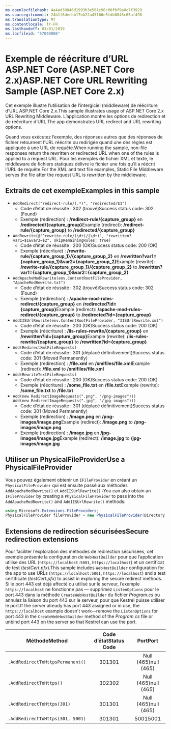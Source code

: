 ```yaml
---
ms.openlocfilehash: 4a4ad30846d1993b3e561c96c00fbf9a0c7f3929
ms.sourcegitcommit: 24b1f6decbb17bb22a45166e5fdb0845c65af498
ms.translationtype: MT
ms.contentlocale: fr-FR
ms.lasthandoff: 03/01/2019
ms.locfileid: "57040806"
---
```

# <a name="aspnet-core-url-rewriting-sample-aspnet-core-2x"></a><span data-ttu-id="0a686-101">Exemple de réécriture d’URL ASP.NET Core (ASP.NET Core 2.x)</span><span class="sxs-lookup"><span data-stu-id="0a686-101">ASP.NET Core URL Rewriting Sample (ASP.NET Core 2.x)</span></span>

<span data-ttu-id="0a686-102">Cet exemple illustre l’utilisation de l’intergiciel (middleware) de réécriture d’URL ASP.NET Core 2.x.</span><span class="sxs-lookup"><span data-stu-id="0a686-102">This sample illustrates usage of ASP.NET Core 2.x URL Rewriting Middleware.</span></span> <span data-ttu-id="0a686-103">L’application montre les options de redirection et de réécriture d’URL.</span><span class="sxs-lookup"><span data-stu-id="0a686-103">The app demonstrates URL redirect and URL rewriting options.</span></span>

<span data-ttu-id="0a686-104">Quand vous exécutez l’exemple, des réponses autres que des réponses de fichier retournent l’URL réécrite ou redirigée quand une des règles est appliquée à une URL de requête.</span><span class="sxs-lookup"><span data-stu-id="0a686-104">When running the sample, non-file responses return the rewritten or redirected URL when one of the rules is applied to a request URL.</span></span> <span data-ttu-id="0a686-105">Pour les exemples de fichier XML et texte, le middleware de fichiers statiques délivre le fichier une fois qu’il a réécrit l’URL de requête.</span><span class="sxs-lookup"><span data-stu-id="0a686-105">For the XML and text file examples, Static File Middleware serves the file after the request URL is rewritten by the middleware.</span></span>

## <a name="examples-in-this-sample"></a><span data-ttu-id="0a686-106">Extraits de cet exemple</span><span class="sxs-lookup"><span data-stu-id="0a686-106">Examples in this sample</span></span>

* `AddRedirect("redirect-rule/(.*)", "redirected/$1")`
  - <span data-ttu-id="0a686-107">Code d’état de réussite : 302 (trouvé)</span><span class="sxs-lookup"><span data-stu-id="0a686-107">Success status code: 302 (Found)</span></span>
  - <span data-ttu-id="0a686-108">Exemple (redirection) : **/redirect-rule/{capture_group}** en **/redirected/{capture_group}**</span><span class="sxs-lookup"><span data-stu-id="0a686-108">Example (redirect): **/redirect-rule/{capture_group}** to **/redirected/{capture_group}**</span></span>
* `AddRewrite(@"^rewrite-rule/(\d+)/(\d+)", "rewritten?var1=$1&var2=$2", skipRemainingRules: true)`
  - <span data-ttu-id="0a686-109">Code d’état de réussite : 200 (OK)</span><span class="sxs-lookup"><span data-stu-id="0a686-109">Success status code: 200 (OK)</span></span>
  - <span data-ttu-id="0a686-110">Exemple (réécriture) : **/rewrite-rule/{capture_group_1}/{capture_group_2}** en **/rewritten?var1={capture_group_1}&var2={capture_group_2}**</span><span class="sxs-lookup"><span data-stu-id="0a686-110">Example (rewrite): **/rewrite-rule/{capture_group_1}/{capture_group_2}** to **/rewritten?var1={capture_group_1}&var2={capture_group_2}**</span></span>
* `AddApacheModRewrite(env.ContentRootFileProvider, "ApacheModRewrite.txt")`
  - <span data-ttu-id="0a686-111">Code d’état de réussite : 302 (trouvé)</span><span class="sxs-lookup"><span data-stu-id="0a686-111">Success status code: 302 (Found)</span></span>
  - <span data-ttu-id="0a686-112">Exemple (redirection) : **/apache-mod-rules-redirect/{capture_group}** en **/redirected?id={capture_group}**</span><span class="sxs-lookup"><span data-stu-id="0a686-112">Example (redirect): **/apache-mod-rules-redirect/{capture_group}** to **/redirected?id={capture_group}**</span></span>
* `AddIISUrlRewrite(env.ContentRootFileProvider, "IISUrlRewrite.xml")`
  - <span data-ttu-id="0a686-113">Code d’état de réussite : 200 (OK)</span><span class="sxs-lookup"><span data-stu-id="0a686-113">Success status code: 200 (OK)</span></span>
  - <span data-ttu-id="0a686-114">Exemple (réécriture) : **/iis-rules-rewrite/{capture_group}** en **/rewritten?id={capture_group}**</span><span class="sxs-lookup"><span data-stu-id="0a686-114">Example (rewrite): **/iis-rules-rewrite/{capture_group}** to **/rewritten?id={capture_group}**</span></span>
* `Add(RedirectXmlFileRequests)`
  - <span data-ttu-id="0a686-115">Code d’état de réussite : 301 (déplacé définitivement)</span><span class="sxs-lookup"><span data-stu-id="0a686-115">Success status code: 301 (Moved Permanently)</span></span>
  - <span data-ttu-id="0a686-116">Exemple (redirection) : **/file.xml** en **/xmlfiles/file.xml**</span><span class="sxs-lookup"><span data-stu-id="0a686-116">Example (redirect): **/file.xml** to **/xmlfiles/file.xml**</span></span>
* `Add(RewriteTextFileRequests)`
  - <span data-ttu-id="0a686-117">Code d’état de réussite : 200 (OK)</span><span class="sxs-lookup"><span data-stu-id="0a686-117">Success status code: 200 (OK)</span></span>
  - <span data-ttu-id="0a686-118">Exemple (réécriture) : **/some_file.txt** en **/file.txt**</span><span class="sxs-lookup"><span data-stu-id="0a686-118">Example (rewrite): **/some_file.txt** to **/file.txt**</span></span>
* `Add(new RedirectImageRequests(".png", "/png-images")))`<br>`Add(new RedirectImageRequests(".jpg", "/jpg-images")))`
  - <span data-ttu-id="0a686-119">Code d’état de réussite : 301 (déplacé définitivement)</span><span class="sxs-lookup"><span data-stu-id="0a686-119">Success status code: 301 (Moved Permanently)</span></span>
  - <span data-ttu-id="0a686-120">Exemple (redirection) : **/image.png** en **/png-images/image.png**</span><span class="sxs-lookup"><span data-stu-id="0a686-120">Example (redirect): **/image.png** to **/png-images/image.png**</span></span>
  - <span data-ttu-id="0a686-121">Exemple (redirection) : **/image.jpg** en **/jpg-images/image.jpg**</span><span class="sxs-lookup"><span data-stu-id="0a686-121">Example (redirect): **/image.jpg** to **/jpg-images/image.jpg**</span></span>

## <a name="use-a-physicalfileprovider"></a><span data-ttu-id="0a686-122">Utiliser un PhysicalFileProvider</span><span class="sxs-lookup"><span data-stu-id="0a686-122">Use a PhysicalFileProvider</span></span>

<span data-ttu-id="0a686-123">Vous pouvez également obtenir un `IFileProvider` en créant un `PhysicalFileProvider` qui est ensuite passé aux méthodes `AddApacheModRewrite()` et `AddIISUrlRewrite()` :</span><span class="sxs-lookup"><span data-stu-id="0a686-123">You can also obtain an `IFileProvider` by creating a `PhysicalFileProvider` to pass into the `AddApacheModRewrite()` and `AddIISUrlRewrite()` methods:</span></span>

```csharp
using Microsoft.Extensions.FileProviders;
PhysicalFileProvider fileProvider = new PhysicalFileProvider(Directory.GetCurrentDirectory());
```

## <a name="secure-redirection-extensions"></a><span data-ttu-id="0a686-124">Extensions de redirection sécurisées</span><span class="sxs-lookup"><span data-stu-id="0a686-124">Secure redirection extensions</span></span>

<span data-ttu-id="0a686-125">Pour faciliter l’exploration des méthodes de redirection sécurisées, cet exemple présente la configuration de `WebHostBuilder` pour que l’application utilise des URL (`https://localhost:5001`, `https://localhost`) et un certificat de test (*testCert.pfx*).</span><span class="sxs-lookup"><span data-stu-id="0a686-125">This sample includes `WebHostBuilder` configuration for the app to use URLs (`https://localhost:5001`, `https://localhost`) and a test certificate (*testCert.pfx*) to assist in exploring the secure redirect methods.</span></span> <span data-ttu-id="0a686-126">Si le port 443 est déjà affecté ou utilisé sur le serveur, l’exemple `https://localhost` ne fonctionne pas &mdash; supprimez `ListenOptions` pour le port 443 dans la méthode `CreateWebHostBuilder` du fichier *Program.cs* ou annulez la liaison du port 443 sur le serveur, pour que Kestrel puisse utiliser le port.</span><span class="sxs-lookup"><span data-stu-id="0a686-126">If the server already has port 443 assigned or in use, the `https://localhost` example doesn't work&mdash;remove the `ListenOptions` for port 443 in the `CreateWebHostBuilder` method of the *Program.cs* file or unbind port 443 on the server so that Kestrel can use the port.</span></span>

| <span data-ttu-id="0a686-127">Méthode</span><span class="sxs-lookup"><span data-stu-id="0a686-127">Method</span></span>                           | <span data-ttu-id="0a686-128">Code d’état</span><span class="sxs-lookup"><span data-stu-id="0a686-128">Status Code</span></span> |    <span data-ttu-id="0a686-129">Port</span><span class="sxs-lookup"><span data-stu-id="0a686-129">Port</span></span>    |
| -------------------------------- | :---------: | :--------: |
| `.AddRedirectToHttpsPermanent()` |     <span data-ttu-id="0a686-130">301</span><span class="sxs-lookup"><span data-stu-id="0a686-130">301</span></span>     | <span data-ttu-id="0a686-131">Null (465)</span><span class="sxs-lookup"><span data-stu-id="0a686-131">null (465)</span></span> |
| `.AddRedirectToHttps()`          |     <span data-ttu-id="0a686-132">302</span><span class="sxs-lookup"><span data-stu-id="0a686-132">302</span></span>     | <span data-ttu-id="0a686-133">Null (465)</span><span class="sxs-lookup"><span data-stu-id="0a686-133">null (465)</span></span> |
| `.AddRedirectToHttps(301)`       |     <span data-ttu-id="0a686-134">301</span><span class="sxs-lookup"><span data-stu-id="0a686-134">301</span></span>     | <span data-ttu-id="0a686-135">Null (465)</span><span class="sxs-lookup"><span data-stu-id="0a686-135">null (465)</span></span> |
| `.AddRedirectToHttps(301, 5001)` |     <span data-ttu-id="0a686-136">301</span><span class="sxs-lookup"><span data-stu-id="0a686-136">301</span></span>     |    <span data-ttu-id="0a686-137">5001</span><span class="sxs-lookup"><span data-stu-id="0a686-137">5001</span></span>    |
